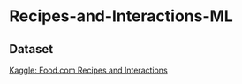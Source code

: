 # Recipes-and-Interactions-ML

## Dataset

[Kaggle: Food.com Recipes and Interactions
](https://www.kaggle.com/shuyangli94/food-com-recipes-and-user-interactions)
